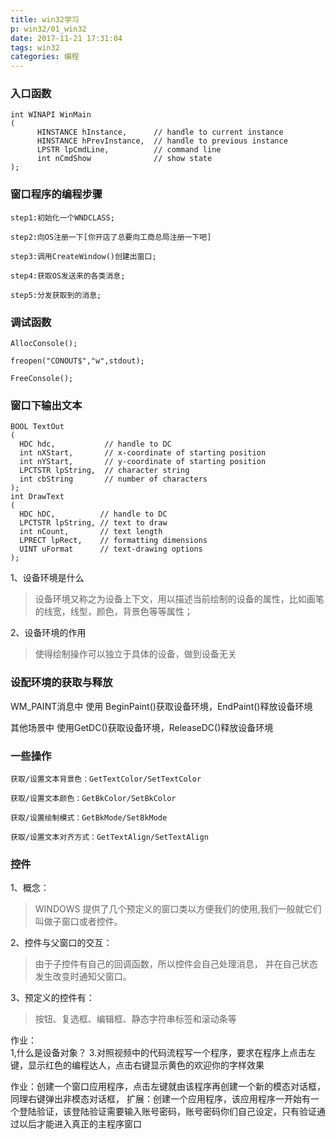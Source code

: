 ```yaml
---
title: win32学习
p: win32/01_win32
date: 2017-11-21 17:31:04
tags: win32
categories: 编程
---
```


### 入口函数

```
int WINAPI WinMain
(  
      HINSTANCE hInstance,      // handle to current instance
      HINSTANCE hPrevInstance,  // handle to previous instance
      LPSTR lpCmdLine,          // command line
      int nCmdShow              // show state
);

```


### 窗口程序的编程步骤
```
step1:初始化一个WNDCLASS;

step2:向OS注册一下[你开店了总要向工商总局注册一下吧]

step3:调用CreateWindow()创建出窗口;

step4:获取OS发送来的各类消息;

step5:分发获取到的消息;
```

### 调试函数

```
AllocConsole();

freopen("CONOUT$","w",stdout);

FreeConsole();
```

### 窗口下输出文本
```
BOOL TextOut
(  
  HDC hdc,           // handle to DC
  int nXStart,       // x-coordinate of starting position
  int nYStart,       // y-coordinate of starting position
  LPCTSTR lpString,  // character string
  int cbString       // number of characters
);
int DrawText
(  
  HDC hDC,          // handle to DC
  LPCTSTR lpString, // text to draw  
  int nCount,       // text length
  LPRECT lpRect,    // formatting dimensions
  UINT uFormat      // text-drawing options
);
```

1、设备环境是什么
> 设备环境又称之为设备上下文，用以描述当前绘制的设备的属性，比如画笔的线宽，线型，颜色，背景色等等属性；

2、设备环境的作用
> 使得绘制操作可以独立于具体的设备，做到设备无关

### 设配环境的获取与释放
WM_PAINT消息中
使用 BeginPaint()获取设备环境，EndPaint()释放设备环境

其他场景中
使用GetDC()获取设备环境，ReleaseDC()释放设备环境


### 一些操作

```
获取/设置文本背景色：GetTextColor/SetTextColor

获取/设置文本颜色：GetBkColor/SetBkColor

获取/设置绘制模式：GetBkMode/SetBkMode

获取/设置文本对齐方式：GetTextAlign/SetTextAlign
```
### 控件
1、概念：
> WINDOWS 提供了几个预定义的窗口类以方便我们的使用,我们一般就它们叫做子窗口或者控件。

2、控件与父窗口的交互：
> 由于子控件有自己的回调函数，所以控件会自己处理消息，
> 并在自己状态发生改变时通知父窗口。

3、预定义的控件有：
> 按钮、复选框、编辑框、静态字符串标签和滚动条等

作业：  
1,什么是设备对象？
3.对照视频中的代码流程写一个程序，要求在程序上点击左键，显示红色的编程达人，点击右键显示黄色的欢迎你的字样效果        


作业：创建一个窗口应用程序，点击左键就由该程序再创建一个新的模态对话框，同理右键弹出非模态对话框，
扩展：创建一个应用程序，该应用程序一开始有一个登陆验证，该登陆验证需要输入账号密码，账号密码你们自己设定，只有验证通过以后才能进入真正的主程序窗口
        
        